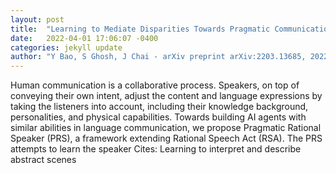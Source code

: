 ```yaml
---
layout: post
title:  "Learning to Mediate Disparities Towards Pragmatic Communication"
date:   2022-04-01 17:06:07 -0400
categories: jekyll update
author: "Y Bao, S Ghosh, J Chai - arXiv preprint arXiv:2203.13685, 2022"
---
```

Human communication is a collaborative process. Speakers, on top of conveying their own intent, adjust the content and language expressions by taking the listeners into account, including their knowledge background, personalities, and physical capabilities. Towards building AI agents with similar abilities in language communication, we propose Pragmatic Rational Speaker (PRS), a framework extending Rational Speech Act (RSA). The PRS attempts to learn the speaker Cites: Learning to interpret and describe abstract scenes